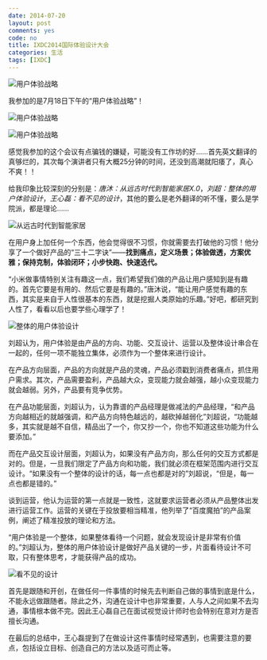 ```yaml
---
date: 2014-07-20
layout: post
comments: yes
code: no
title: IXDC2014国际体验设计大会
categories: 生活
tags: [IXDC]
---
```


![用户体验战略](/uploads/2014/07/IXDC2014-600.jpg)

我参加的是7月18日下午的“用户体验战略”！

![用户体验战略](/uploads/2014/07/6e1b5653jw1eigs1u8lrbj20x518gh05.jpg)

![用户体验战略](/uploads/2014/07/6e1b5653jw1eigu2o4kamj20x518gakh.jpg)

感觉我参加的这个会议有点骗钱的嫌疑，可能没有工作坊的好……首先英文翻译的真够烂的，其次每个演讲者只有大概25分钟的时间，还没到高潮就阳痿了，真心不爽！！

给我印象比较深刻的分别是：*唐沐：从远古时代到智能家居X.0*，*刘超：整体的用户体验设计*，*王心磊：看不见的设计*，其他的要么是老外翻译的听不懂，要么是学院派，都是理论……

![从远古时代到智能家居](/uploads/2014/07/IMG_20140718_141452.jpg)

在用户身上加任何一个东西，他会觉得很不习惯，你就需要去打破他的习惯！他分享了一个做好产品的“三十二字诀”——**找到痛点，定义场景；体验做透，方案优雅；保持克制，体验闭环；小步快跑、快速迭代。**

“小米做事情特别关注有趣这一点，我们希望我们做的产品让用户感知到是有趣的。首先它要是有用的、然后它要是有趣的。”唐沐说，“能让用户感觉有趣的东西，其实是来自于人性很基本的东西，就是挖掘人类原始的乐趣。”好吧，都研究到人性了，看看以后也要学些心理学了！

![整体的用户体验设计](/uploads/2014/07/6e1b5653gw1eigz7q3c6nj20xc0m8785.jpg)

刘超认为，用户体验是由产品的方向、功能、交互设计、运营以及整体设计串合在一起的，任何一项不能独立集体，必须作为一个整体来进行设计。

在产品方向层面，产品的方向就是产品的灵魂，产品必须戳到消费者痛点，抓住用户需求。其次，产品需要盈利，产品越大众，变现能力就会越强，越小众变现能力就会越弱。另外，产品要有竞争优势。

在产品功能层面，刘超认为，认为靠谱的产品经理是做减法的产品经理，“和产品方向越相近的就越强调，和产品方向特色越远的，越砍掉越弱化”刘超说，“功能越多，其实就是越不自信，精品出了一个，你又抄一个，你也不知道这些功能为什么要添加。”

而在产品交互设计层面，刘超认为，如果没有产品方向，那么任何的交互方式都是对的。但是，一旦我们限定了产品方向和功能，我们就必须在框架范围内进行交互设计。“如果没有一个整体的设计的话，每一点也都是对的”刘超说，“但是，每一点也都是错的。”

谈到运营，他认为运营的第一点就是一致性，这就要求运营者必须从产品整体出发进行运营工作。运营的关键在于投放要相当精准，他列举了“百度魔拍”的产品案例，阐述了精准投放的理论和方法。

“用户体验是一个整体，如果整体看待一个问题，就会发现设计是非常有价值的。”刘超认为，整体的用户体验设计是做好产品关键的一步，片面看待设计不可取，只有整体思考，才能获得产品的成功。

![看不见的设计](/uploads/2014/07/6e1b5653jw1eih2hdbje2j20xc0m8jye.jpg)

首先是跟随和开创，在做任何一件事情的时候先去判断自己做的事情到底是什么，不能永远做跟随者。除此之外，沟通在设计中也非常重要，人与人之间如果不去沟通，事情根本做不完。因此王心磊自己在面试视觉设计师时也会特别在意对方是否擅长沟通。

在最后的总结中，王心磊提到了在做设计这件事情时经常遇到，也需要注意的要点，包括设立目标、创造自己的方法以及适可而止等。